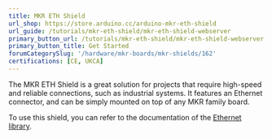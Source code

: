 ```yaml
---
title: MKR ETH Shield
url_shop: https://store.arduino.cc/arduino-mkr-eth-shield
url_guide: /tutorials/mkr-eth-shield/mkr-eth-shield-webserver
primary_button_url: /tutorials/mkr-eth-shield/mkr-eth-shield-webserver
primary_button_title: Get Started
forumCategorySlug: '/hardware/mkr-boards/mkr-shields/162'
certifications: [CE, UKCA]
---
```


The MKR ETH Shield is a great solution for projects that require high-speed and reliable connections, such as industrial systems. It features an Ethernet connector, and can be simply mounted on top of any MKR family board.

To use this shield, you can refer to the documentation of the [Ethernet library](https://www.arduino.cc/reference/en/libraries/ethernet/).